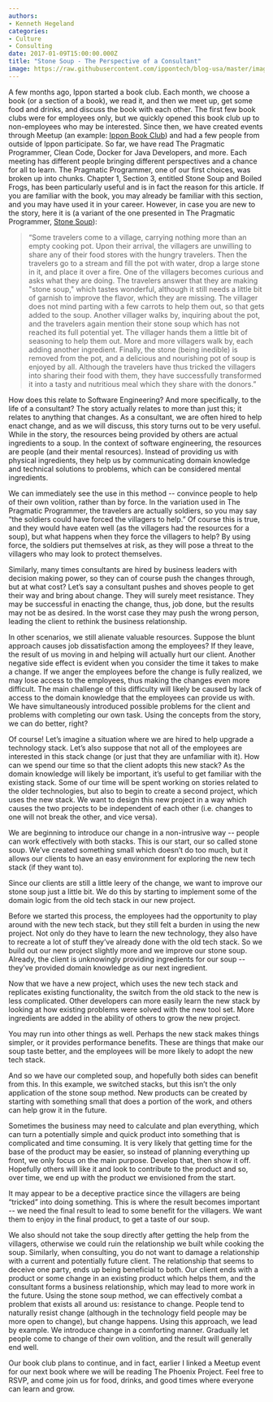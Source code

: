```yaml
---
authors:
- Kenneth Hegeland
categories:
- Culture
- Consulting
date: 2017-01-09T15:00:00.000Z
title: "Stone Soup - The Perspective of a Consultant"
image: https://raw.githubusercontent.com/ippontech/blog-usa/master/images/2016/12/stone_soup.png
---
```


A few months ago, Ippon started a book club. Each month, we choose a book (or a section of a book), we read it, and then we meet up, get some food and drinks, and discuss the book with each other. The first few book clubs were for employees only, but we quickly opened this book club up to non-employees who may be interested. Since then, we have created events through Meetup (an example: [Ippon Book Club](https://www.meetup.com/Ippon-Technologies-USA-Meetup/events/236265844/)) and had a few people from outside of Ippon participate. So far, we have read The Pragmatic Programmer, Clean Code, Docker for Java Developers, and more. Each meeting has different people bringing different perspectives and a chance for all to learn. The Pragmatic Programmer, one of our first choices, was broken up into chunks. Chapter 1, Section 3, entitled Stone Soup and Boiled Frogs, has been particularly useful and is in fact the reason for this article. If you are familiar with the book, you may already be familiar with this section, and you may have used it in your career. However, in case you are new to the story, here it is (a variant of the one presented in The Pragmatic Programmer, [Stone Soup](https://en.wikipedia.org/wiki/Stone_Soup#Story)):

> “Some travelers come to a village, carrying nothing more than an empty cooking pot. Upon their arrival, the villagers are unwilling to share any of their food stores with the hungry travelers. Then the travelers go to a stream and fill the pot with water, drop a large stone in it, and place it over a fire. One of the villagers becomes curious and asks what they are doing. The travelers answer that they are making "stone soup," which tastes wonderful, although it still needs a little bit of garnish to improve the flavor, which they are missing. The villager does not mind parting with a few carrots to help them out, so that gets added to the soup. Another villager walks by, inquiring about the pot, and the travelers again mention their stone soup which has not reached its full potential yet. The villager hands them a little bit of seasoning to help them out. More and more villagers walk by, each adding another ingredient. Finally, the stone (being inedible) is removed from the pot, and a delicious and nourishing pot of soup is enjoyed by all. Although the travelers have thus tricked the villagers into sharing their food with them, they have successfully transformed it into a tasty and nutritious meal which they share with the donors.”

How does this relate to Software Engineering? And more specifically, to the life of a consultant? The story actually relates to more than just this; it relates to anything that changes. As a consultant, we are often hired to help enact change, and as we will discuss, this story turns out to be very useful. While in the story, the resources being provided by others are actual ingredients to a soup. In the context of software engineering, the resources are people (and their mental resources). Instead of providing us with physical ingredients, they help us by communicating domain knowledge and technical solutions to problems, which can be considered mental ingredients.

We can immediately see the use in this method -- convince people to help of their own volition, rather than by force. In the variation used in The Pragmatic Programmer, the travelers are actually soldiers, so you may say “the soldiers could have forced the villagers to help.” Of course this is true, and they would have eaten well (as the villagers had the resources for a soup), but what happens when they force the villagers to help? By using force, the soldiers put themselves at risk, as they will pose a threat to the villagers who may look to protect themselves.

Similarly, many times consultants are hired by business leaders with decision making power, so they can of course push the changes through, but at what cost? Let’s say a consultant pushes and shoves people to get their way and bring about change. They will surely meet resistance. They may be successful in enacting the change, thus, job done, but the results may not be as desired. In the worst case they may push the wrong person, leading the client to rethink the business relationship.

In other scenarios, we still alienate valuable resources. Suppose the blunt approach causes job dissatisfaction among the employees? If they leave, the result of us moving in and helping will actually hurt our client. Another negative side effect is evident when you consider the time it takes to make a change. If we anger the employees before the change is fully realized, we may lose access to the employees, thus making the changes even more difficult. The main challenge of this difficulty will likely be caused by lack of access to the domain knowledge that the employees can provide us with. We have simultaneously introduced possible problems for the client and problems with completing our own task. Using the concepts from the story, we can do better, right?

Of course! Let’s imagine a situation where we are hired to help upgrade a technology stack. Let’s also suppose that not all of the employees are interested in this stack change (or just that they are unfamiliar with it). How can we spend our time so that the client adopts this new stack? As the domain knowledge will likely be important, it’s useful to get familiar with the existing stack. Some of our time will be spent working on stories related to the older technologies, but also to begin to create a second project, which uses the new stack. We want to design this new project in a way which causes the two projects to be independent of each other (i.e. changes to one will not break the other, and vice versa).

We are beginning to introduce our change in a non-intrusive way -- people can work effectively with both stacks. This is our start, our so called stone soup. We’ve created something small which doesn’t do too much, but it allows our clients to have an easy environment for exploring the new tech stack (if they want to).

Since our clients are still a little leery of the change, we want to improve our stone soup just a little bit. We do this by starting to implement some of the domain logic from the old tech stack in our new project.

Before we started this process, the employees had the opportunity to play around with the new tech stack, but they still felt a burden in using the new project. Not only do they have to learn the new technology, they also have to recreate a lot of stuff they’ve already done with the old tech stack. So we build out our new project slightly more and we improve our stone soup. Already, the client is unknowingly providing ingredients for our soup -- they’ve provided domain knowledge as our next ingredient.

Now that we have a new project, which uses the new tech stack and replicates existing functionality, the switch from the old stack to the new is less complicated. Other developers can more easily learn the new stack by looking at how existing problems were solved with the new tool set. More ingredients are added in the ability of others to grow the new project.

You may run into other things as well. Perhaps the new stack makes things simpler, or it provides performance benefits. These are things that make our soup taste better, and the employees will be more likely to adopt the new tech stack.

And so we have our completed soup, and hopefully both sides can benefit from this. In this example, we switched stacks, but this isn’t the only application of the stone soup method. New products can be created by starting with something small that does a portion of the work, and others can help grow it in the future.

Sometimes the business may need to calculate and plan everything, which can turn a potentially simple and quick product into something that is complicated and time consuming. It is very likely that getting time for the base of the product may be easier, so instead of planning everything up front, we only focus on the main purpose. Develop that, then show it off. Hopefully others will like it and look to contribute to the product and so, over time, we end up with the product we envisioned from the start.

It may appear to be a deceptive practice since the villagers are being “tricked” into doing something. This is where the result becomes important -- we need the final result to lead to some benefit for the villagers. We want them to enjoy in the final product, to get a taste of our soup.

We also should not take the soup directly after getting the help from the villagers, otherwise we could ruin the relationship we built while cooking the soup. Similarly, when consulting, you do not want to damage a relationship with a current and potentially future client. The relationship that seems to deceive one party, ends up being beneficial to both. Our client ends with a product or some change in an existing product which helps them, and the consultant forms a business relationship, which may lead to more work in the future. Using the stone soup method, we can effectively combat a problem that exists all around us: resistance to change. People tend to naturally resist change (although in the technology field people may be more open to change), but change happens. Using this approach, we lead by example. We introduce change in a comforting manner. Gradually let people come to change of their own volition, and the result will generally end well.

Our book club plans to continue, and in fact, earlier I linked a Meetup event for our next book where we will be reading The Phoenix Project. Feel free to RSVP, and come join us for food, drinks, and good times where everyone can learn and grow.
